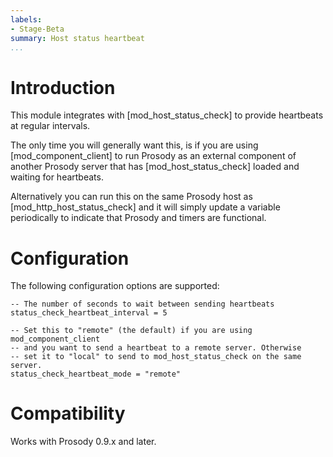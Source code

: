 ```yaml
---
labels:
- Stage-Beta
summary: Host status heartbeat
...
```


Introduction
============

This module integrates with [mod\_host\_status\_check] to provide heartbeats at regular intervals.

The only time you will generally want this, is if you are using [mod\_component\_client] to run Prosody as
an external component of another Prosody server that has [mod\_host\_status\_check] loaded and waiting for
heartbeats.

Alternatively you can run this on the same Prosody host as [mod\_http\_host\_status\_check] and it will simply
update a variable periodically to indicate that Prosody and timers are functional.

Configuration
=============

The following configuration options are supported:

```{.lua}
-- The number of seconds to wait between sending heartbeats
status_check_heartbeat_interval = 5

-- Set this to "remote" (the default) if you are using mod_component_client
-- and you want to send a heartbeat to a remote server. Otherwise
-- set it to "local" to send to mod_host_status_check on the same server.
status_check_heartbeat_mode = "remote"
```

Compatibility
=============

Works with Prosody 0.9.x and later.
